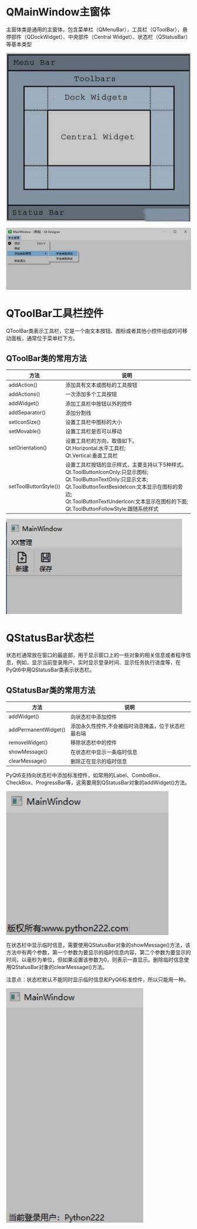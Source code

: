 #  QMainWindow主窗体

主窗体类是通用的主窗体，包含菜单栏（QMenuBar），工具栏（QToolBar），悬停部件（QDockWidget）、中央部件（Central Widget）、状态栏（QStatusBar）等基本类型

![alt text](image-39.png)

![alt text](image-40.png)

# QToolBar工具栏控件

QToolBar类表示工具栏，它是一个由文本按钮、图标或者其他小控件组成的可移动面板，通常位于菜单栏下方。

## QToolBar类的常用方法

| **方法**              | **说明**                                                     |
| --------------------- | ------------------------------------------------------------ |
| addAction()           | 添加具有文本或图标的工具按钮                                 |
| addActions()          | 一次添加多个工具按钮                                         |
| addWidget()           | 添加工具栏中按钮以外的控件                                   |
| addSeparator()        | 添加分割线                                                   |
| setIconSize()         | 设置工具栏中图标的大小                                       |
| setMovable()          | 设置工具栏是否可以移动                                       |
| setOrientation()      | 设置工具栏的方向，取值如下。<br/>Qt.Horizontal:水平工具栏;<br/>Qt.Vertical:垂直工具栏 |
| setToolButtonStyle()) | 设置工具栏按钮的显示样式，主要支持以下5种样式。<br/>Qt.ToolButtonIconOnly:只显示图标;<br/>Qt.ToolButtonTextOnly:只显示文本;<br/>Qt.ToolButtonTextBesidelcon:文本显示在图标的旁边;<br/>Qt.ToolButtonTextUnderIcon:文本显示在图标的下面;<br/>Qt.ToolButtonFollowStyle:跟随系统样式 |

![alt text](image-41.png)

# QStatusBar状态栏

状态栏通常放在窗口的最底部，用于显示窗口上的一些对象的相关信息或者程序信息，例如，显示当前登录用户、实时显示登录时间、显示任务执行进度等，在PyQt6中用QStatusBar类表示状态栏。

## QStatusBar类的常用方法

| **方法**             | **说明**                                            |
| -------------------- | --------------------------------------------------- |
| addWidget()          | 向状态栏中添加控件                                  |
| addPermanentWidget() | 添加永久性控件,不会被临时消息掩盖，位于状态栏最右端 |
| removeWidget()       | 移除状态栏中的控件                                  |
| showMessage()        | 在状态栏中显示一条临时信息                          |
| clearMessage()       | 删除正在显示的临时信息                              |

PyQt6支持向状态栏中添加标准控件，如常用的Label、ComboBox、CheckBox、ProgressBar等，这需要用到QStatusBar对象的addWidget()方法。

![alt text](image-42.png)

在状态栏中显示临时信息，需要使用QStatusBar对象的showMessage()方法，该方法中有两个参数，第一个参数为要显示的临时信息内容，第二个参数为要显示的时间，以毫秒为单位，但如果设置该参数为0，则表示一直显示。删除临时信息使用QStatusBar对象的clearMessage()方法。

注意点：状态栏默认不能同时显示临时信息和PyQ6标准控件，所以只能用一种。

![alt text](image-43.png)

